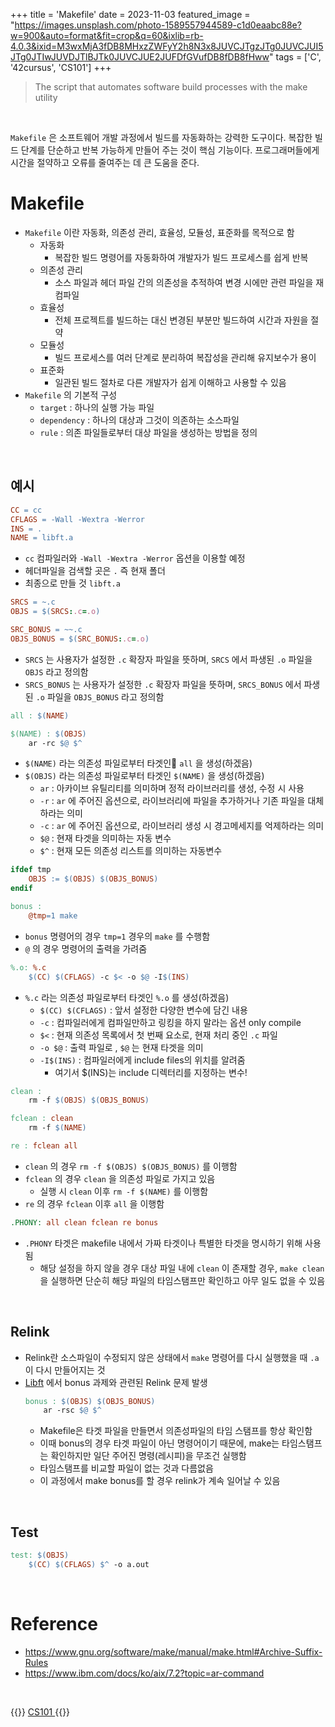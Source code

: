 +++
title = 'Makefile'
date = 2023-11-03
featured_image = "https://images.unsplash.com/photo-1589557944589-c1d0eaabc88e?w=900&auto=format&fit=crop&q=60&ixlib=rb-4.0.3&ixid=M3wxMjA3fDB8MHxzZWFyY2h8N3x8JUVCJTgzJTg0JUVCJUI5JTg0JTIwJUVDJTlBJTk0JUVCJUE2JUFDfGVufDB8fDB8fHww"
tags = ['C', '42cursus', 'CS101']
+++

> The script that automates software build processes with the make utility

<br>

`Makefile` 은 소프트웨어 개발 과정에서 빌드를 자동화하는 강력한 도구이다. 복잡한 빌드 단계를 단순하고 반복 가능하게 만들어 주는 것이 핵심 기능이다. 프로그래머들에게 시간을 절약하고 오류를 줄여주는 데 큰 도움을 준다.
<br>

# Makefile

- `Makefile` 이란 자동화, 의존성 관리, 효율성, 모듈성, 표준화를 목적으로 함
	- 자동화
		- 복잡한 빌드 명령어를 자동화하여 개발자가 빌드 프로세스를 쉽게 반복
	- 의존성 관리
		- 소스 파일과 헤더 파일 간의 의존성을 추적하여 변경 시에만 관련 파일을 재컴파일
	- 효율성
		- 전체 프로젝트를 빌드하는 대신 변경된 부분만 빌드하여 시간과 자원을 절약
	- 모듈성
		- 빌드 프로세스를 여러 단계로 분리하여 복잡성을 관리해 유지보수가 용이
	- 표준화
		- 일관된 빌드 절차로 다른 개발자가 쉽게 이해하고 사용할 수 있음
- `Makefile` 의 기본적 구성
	- `target` : 하나의 실행 가능 파일
	- `dependency` : 하나의 대상과 그것이 의존하는 소스파일
	- `rule` : 의존 파일들로부터 대상 파일을 생성하는 방법을 정의

<br>

## 예시
``` Makefile
CC = cc
CFLAGS = -Wall -Wextra -Werror
INS = .
NAME = libft.a
```

- `cc` 컴파일러와 `-Wall -Wextra -Werror` 옵션을 이용할 예정
- 헤더파일을 검색할 곳은 `.` 즉 현재 폴더
- 최종으로 만들 것 `libft.a`

``` Makefile
SRCS = ~.c
OBJS = $(SRCS:.c=.o)

SRC_BONUS = ~~.c
OBJS_BONUS = $(SRC_BONUS:.c=.o)
```

- `SRCS` 는 사용자가 설정한 `.c` 확장자 파일을 뜻하며, `SRCS` 에서 파생된 `.o` 파일을 `OBJS` 라고 정의함
- `SRCS_BONUS` 는 사용자가 설정한 `.c` 확장자 파일을 뜻하며, `SRCS_BONUS` 에서 파생된 `.o` 파일을 `OBJS_BONUS` 라고 정의함

``` Makefile
all : $(NAME)

$(NAME) : $(OBJS)
	ar -rc $@ $^
```

- `$(NAME)` 라는 의존성 파일로부터 타겟인 `all` 을 생성(하겠음)
- `$(OBJS)` 라는 의존성 파일로부터 타겟인 `$(NAME)` 을 생성(하겠음)
	- `ar` : 아카이브 유틸리티를 의미하며 정적 라이브러리를 생성, 수정 시 사용
	- `-r` : `ar` 에 주어진 옵션으로, 라이브러리에 파일을 추가하거나 기존 파일을 대체하라는 의미
	- `-c` : `ar` 에 주어진 옵션으로, 라이브러리 생성 시 경고메세지를 억제하라는 의미
	- `$@` : 현재 타겟을 의미하는 자동 변수
	- `$^` : 현재 모든 의존성 리스트를 의미하는 자동변수

``` Makefile
ifdef tmp
	OBJS := $(OBJS) $(OBJS_BONUS)
endif

bonus :
 	@tmp=1 make
```

- `bonus` 명령어의 경우 `tmp=1` 경우의 `make` 를 수행함
- `@` 의 경우 명령어의 출력을 가려줌

``` Makefile
%.o: %.c
	$(CC) $(CFLAGS) -c $< -o $@ -I$(INS)
```

- `%.c` 라는 의존성 파일로부터 타겟인 `%.o` 를 생성(하겠음)
	- `$(CC) $(CFLAGS)` : 앞서 설정한 다양한 변수에 담긴 내용
	- `-c` : 컴파일러에게 컴파일만하고 링킹을 하지 말라는 옵션 only compile
	- `$<` : 현재 의존성 목록에서 첫 번째 요소로, 현재 처리 중인 `.c` 파일
	- `-o $@` : 출력 파일로 , `$@` 는 현재 타겟을 의미
	- `-I$(INS)` : 컴파일러에게 include files의 위치를 알려줌
		- 여기서 $(INS)는 include 디렉터리를 지정하는 변수!

``` Makefile
clean :
	rm -f $(OBJS) $(OBJS_BONUS)

fclean : clean
	rm -f $(NAME)

re : fclean all
```

- `clean` 의 경우 `rm -f $(OBJS) $(OBJS_BONUS)` 를 이행함
- `fclean` 의 경우 `clean` 을 의존성 파일로 가지고 있음
	- 실행 시 `clean` 이후 `rm -f $(NAME)` 를 이행함
- `re` 의 경우 `fclean` 이후  `all` 을 이행함

``` Makefile
.PHONY: all clean fclean re bonus
```

- `.PHONY` 타겟은 makefile 내에서 가짜 타겟이나 특별한 타겟을 명시하기 위해 사용됨
	- 해당 설정을 하지 않을 경우 대상 파일 내에 `clean` 이 존재할 경우, `make clean` 을 실행하면 단순히 해당 파일의 타임스탬프만 확인하고 아무 일도 없을 수 있음

<br>

## Relink
- Relink란 소스파일이 수정되지 않은 상태에서 `make` 명령어를 다시 실행했을 때 `.a` 이 다시 만들어지는 것
- [Libft](../42cursus/libft.md) 에서 bonus 과제와 관련된 Relink 문제 발생
	``` Makefile
	bonus : $(OBJS) $(OBJS_BONUS)
		ar -rsc $@ $^
	```
	- Makefile은 타겟 파일을 만들면서 의존성파일의 타임 스탬프를 항상 확인함
	- 이때 bonus의 경우 타겟 파일이 아닌 명령어이기 때문에, make는 타임스탬프는 확인하지만 일단 주어진 명령(레시피)을 무조건 실행함
	- 타임스탬프를 비교할 파일이 없는 것과 다름없음
	- 이 과정에서 make bonus를 할 경우 relink가 계속 일어날 수 있음

<br>

## Test
``` Makefile
test: $(OBJS)
	$(CC) $(CFLAGS) $^ -o a.out
```

<br>

# Reference
- https://www.gnu.org/software/make/manual/make.html#Archive-Suffix-Rules
- https://www.ibm.com/docs/ko/aix/7.2?topic=ar-command

<br>

{{<alert>}}
<a href="https://elecbrandy.github.io/tags/CS101"> CS101 </a>
{{</alert>}}
